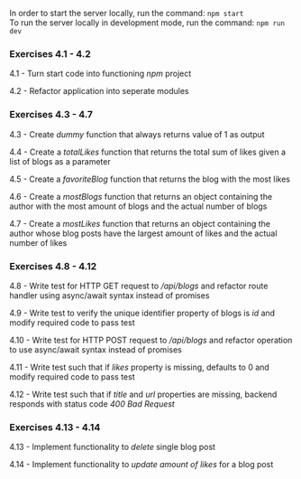 In order to start the server locally, run the command: `npm start`  
To run the server locally in development mode, run the command: `npm run dev`

### Exercises 4.1 - 4.2
4.1 - Turn start code into functioning *npm* project

4.2 - Refactor application into seperate modules 

### Exercises 4.3 - 4.7
4.3 - Create *dummy* function that always returns value of 1 as output

4.4 - Create a *totalLikes* function that returns the total sum of likes given a list of blogs as a parameter

4.5 - Create a *favoriteBlog* function that returns the blog with the most likes

4.6 - Create a *mostBlogs* function that returns an object containing the author with the most amount of blogs and the actual number of blogs

4.7 - Create a *mostLikes* function that returns an object containing the author whose blog posts have the largest amount of likes and the actual number of likes

### Exercises 4.8 - 4.12
4.8 - Write test for HTTP GET request to */api/blogs* and refactor route handler using async/await syntax instead of promises

4.9 - Write test to verify the unique identifier property of blogs is *id* and modify required code to pass test

4.10 - Write test for HTTP POST request to */api/blogs* and refactor operation to use async/await syntax instead of promises

4.11 - Write test such that if *likes* property is missing, defaults to 0 and modify required code to pass test

4.12 - Write test such that if *title* and *url* properties are missing, backend responds with status code *400 Bad Request*

### Exercises 4.13 - 4.14
4.13 - Implement functionality to *delete* single blog post

4.14 - Implement functionality to *update amount of likes* for a blog post